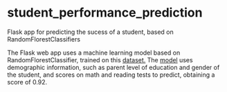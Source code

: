 # student_performance_prediction
Flask app for predicting the sucess of a student, based on RandomFlorestClassifiers

The Flask web app uses a machine learning model based on RandomFlorestClassifier, trained on this [dataset.](https://www.kaggle.com/datasets/rkiattisak/student-performance-in-mathematics)
The [model](https://www.kaggle.com/code/dantasjcs/student-performance-prediction-with-randomflorest) uses demographic information, such as parent level of education and gender of the student, and scores on math and reading tests to predict, obtaining a score of 0.92.

